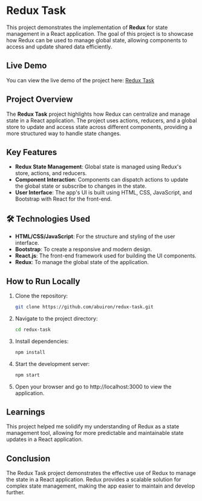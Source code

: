 # Redux Task

This project demonstrates the implementation of **Redux** for state management in a React application. The goal of this project is to showcase how Redux can be used to manage global state, allowing components to access and update shared data efficiently.

## Live Demo
You can view the live demo of the project here: [Redux Task](https://redux-task-by-at.netlify.app)

## Project Overview
The **Redux Task** project highlights how Redux can centralize and manage state in a React application. The project uses actions, reducers, and a global store to update and access state across different components, providing a more structured way to handle state changes.

## Key Features
- **Redux State Management**: Global state is managed using Redux's store, actions, and reducers.
- **Component Interaction**: Components can dispatch actions to update the global state or subscribe to changes in the state.
- **User Interface**: The app's UI is built using HTML, CSS, JavaScript, and Bootstrap with React for the front-end.
  
## 🛠️ Technologies Used
- **HTML/CSS/JavaScript**: For the structure and styling of the user interface.
- **Bootstrap**: To create a responsive and modern design.
- **React.js**: The front-end framework used for building the UI components.
- **Redux**: To manage the global state of the application.

## How to Run Locally

1. Clone the repository:
   ```bash
   git clone https://github.com/abuiron/redux-task.git

2. Navigate to the project directory:
    ```bash
    cd redux-task

3. Install dependencies:
    ```bash
    npm install
 
4. Start the development server:
    ```bash
    npm start

5. Open your browser and go to http://localhost:3000 to view the application.


## Learnings
This project helped me solidify my understanding of Redux as a state management tool, allowing for more predictable and maintainable state updates in a React application.

## Conclusion
The Redux Task project demonstrates the effective use of Redux to manage the state in a React application. Redux provides a scalable solution for complex state management, making the app easier to maintain and develop further.